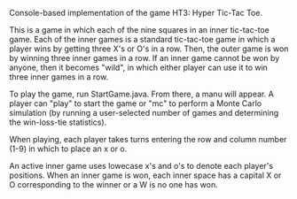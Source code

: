 Console-based implementation of the game HT3: Hyper Tic-Tac Toe. 

This is a game in which each of the nine squares in an inner tic-tac-toe game. Each of the inner games is a standard tic-tac-toe game in which a player wins by getting three X's or O's in a row. Then, the outer game is won by winning three inner games in a row. If an inner game cannot be won by anyone, then it becomes "wild", in which either player can use it to win three inner games in a row.

To play the game, run StartGame.java. From there, a manu will appear. A player can "play" to start the game or "mc" to perform a Monte Carlo simulation (by running a user-selected number of games and determining the win-loss-tie statistics).

When playing, each player takes turns entering the row and column number (1-9) in which to place an x or o. 

An active inner game uses lowecase x's and o's to denote each player's positions. When an inner game is won, each inner space has a capital X or O corresponding to the winner or a W is no one has won.
